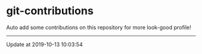 # git-contributions

Auto add some contributions on this repository for more look-good profile!

---

Update at 2019-10-13 10:03:54
